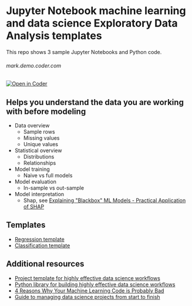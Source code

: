# Jupyter Notebook machine learning and data science Exploratory Data Analysis templates

This repo shows 3 sample Jupyter Notebooks and Python code.  

###### mark.demo.coder.com
[![Open in Coder](https://cdn.coder.com/embed-button.svg)](https://mark.demo.coder.com/wac/build?project_oauth_service=github&template_oauth_service=github&project_url=git@github.com:mtm20176/notebooks-open-source.git&template_url=git@github.com:mtm20176/notebooks-open-source.git&template_ref=master&template_filepath=.coder/coder.yaml)

## Helps you understand the data you are working with before modeling

* Data overview  
	* Sample rows  
	* Missing values  
	* Unique values  
* Statistical overview  
	* Distributions
	* Relationships
* Model training  
	* Naive vs full models  
* Model evaluation  
	* In-sample vs out-sample
* Model interpretation
	* Shap, see [Explaining "Blackbox" ML Models - Practical Application of SHAP](https://github.com/d6t/d6t-python/blob/master/blogs/blog-20200426-shapley.ipynb)

## Templates

* [Regression template](https://github.com/d6t/d6tflow-template-datasci/blob/master/template-reg-islr-ads.ipynb)  
* [Classification template](https://github.com/d6t/d6tflow-template-datasci/blob/master/template-class-uci-heart.ipynb)  

## Additional resources

* [Project template for highly effective data science workflows]( https://github.com/d6t/d6tflow-template)  
* [Python library for building highly effective data science workflows](https://github.com/d6t/d6tflow)  
* [4 Reasons Why Your Machine Learning Code is Probably Bad](https://github.com/d6t/d6t-python/blob/master/blogs/reasons-why-bad-ml-code.rst)  
* [Guide to managing data science projects from start to finish](https://github.com/d6t/d6t-python/blob/master/blogs/datasci-projects-e2e.md)
